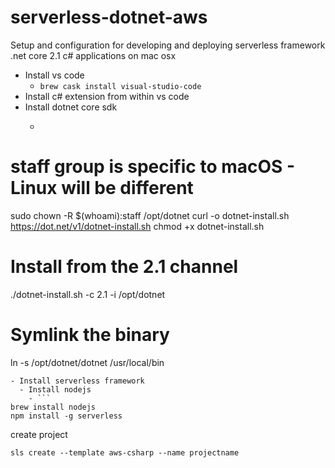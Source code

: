 # serverless-dotnet-aws
Setup and configuration for developing and deploying serverless framework .net core 2.1 c# applications on mac osx
- Install vs code
  - `brew cask install visual-studio-code`
- Install c# extension from within vs code
- Install dotnet core sdk
  - ```  sudo mkdir -p /opt/dotnet
# staff group is specific to macOS - Linux will be different
sudo chown -R $(whoami):staff /opt/dotnet
curl -o dotnet-install.sh https://dot.net/v1/dotnet-install.sh
chmod +x dotnet-install.sh
# Install from the 2.1 channel
./dotnet-install.sh -c 2.1 -i /opt/dotnet
# Symlink the binary
ln -s /opt/dotnet/dotnet /usr/local/bin
```
- Install serverless framework
  - Install nodejs
    - ```
brew install nodejs
npm install -g serverless
```
create project
```
sls create --template aws-csharp --name projectname
```